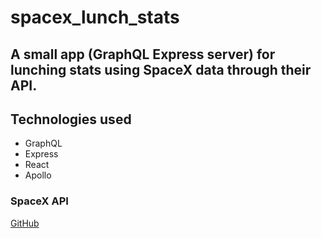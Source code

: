 # spacex_lunch_stats

## A small app (GraphQL Express server) for lunching stats using SpaceX data through their API.

## Technologies used 
* GraphQL
* Express
* React 
* Apollo

### SpaceX API 
[GitHub](https://github.com/r-spacex/SpaceX-API )